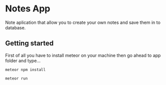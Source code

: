 # Notes App

Note aplication that allow you to create your own notes and save them in to database.

## Getting started
First of all you have to install meteor on your machine then go ahead to app folder and type...

```
meteor npm install
```
```
meteor run
```
